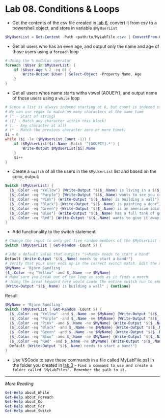 # Lab 08. Conditions & Loops

- Get the contents of the csv file created in [lab 6](../06.%20Text%20and%20Files/Lab.md), convert it from csv to a powershell object, and store in variable `$MyUserList`

```PowerShell
$MyUserList = Get-Content -Path <path/to/MyLabFile.csv> | ConvertFrom-Csv -Delimiter ';'
```

- Get all users who has an even age, and output only the name and age of those users using a `foreach` loop

```PowerShell
# Using the % modulus operator
foreach ($User in $MyUserList) {
    if ($User.Age % 2 -eq 0) {
        Write-Output $User | Select-Object -Property Name, Age
    }
}
```

- Get all users whos name starts witha vowel (AOUEIY), and output name of those users using a `while` loop

```PowerShell
# Since a list is always indexed starting at 0, but count is indexed starting at 1, we need to add a -1 to count to get the index correct.
# We can use regex to match on many characters at the same time 
# (^ - Start of string)
# ([] - Match any character within this block)
# (. - Any character at all)
# (* - Match the previous character zero or more times)
$i = 0
while ($i -le ($MyUserList.Count -1)) {
    if ($MyUserList[$i].Name -Match '^[AOUEIY].*') {
        Write-Output $MyUserList[$i].Name
    }
    $i++
}
```

- Create a `switch` of all the users in the `$MyUserList` list and based on the color, output:

```PowerShell
Switch ($MyUserList) {
  {$_.Color -eq "Yellow"} {Write-Output "$($_.Name) is living in a $($_.Color) submarine"}
  {$_.Color -eq "Purple"} {Write-Output "$($_.Name) wants to see you cry in the $($_.Color) rain"}
  {$_.Color -eq "Pink"} {Write-Output "$($_.Name) is building a wall"}
  {$_.Color -eq "Black"} {Write-Output "$($_.Name) is painting a door"}
  {$_.Color -eq "Green"} {Write-Output "$($_.Name) is an american idiot"}
  {$_.Color -eq "Blue"} {Write-Output "$($_.Name) has a full tank of gas, half a pack of cigarettes, it's dark and he's wearing sunglasses."}
  {$_.Color -eq "Red"} {Write-Output "$($_.Name) wants to give it away now"}
}
```

- Add functionality to the switch statement

```PowerShell
# Change the input to only get five random members of the $MyUserList list
Switch ($MyUserList | Get-Random -Count 5) {

# Add a default value that outputs "\<Name> needs to start a band"
Default {Write-Output "$($_.Name) needs to start a band!"}
# Verify that your user ends up in the correct switch match. Edit the match statement if needed.
$MyName = 'Björn Sundling'
{$_.Color -eq "Yellow" -and $_.Name -ne $MyName}
# Make sure you break out of the loop as soon as it finds a match.
# Using the break keyword here would cause the entire switch run to end. We only want to end the current comparison, so instead we use the Continue keyword
{Write-Output "$($_.Name) is building a wall" ; Continue}
```

Result

```PowerShell
$MyName = 'Björn Sundling'
Switch ($MyUserList | Get-Random -Count 5) {
  {$_.Color -eq "Yellow" -and $_.Name -ne $MyName} {Write-Output "$($_.Name) is living in a $($_.Color) submarine" ; Continue}
  {$_.Color -eq "Purple" -and $_.Name -ne $MyName} {Write-Output "$($_.Name) wants to see you cry in the $($_.Color) rain" ; Continue}
  {$_.Color -eq "Pink" -and $_.Name -ne $MyName} {Write-Output "$($_.Name) is building a wall" ; Continue}
  {$_.Color -eq "Black" -and $_.Name -ne $MyName} {Write-Output "$($_.Name) is painting a door" ; Continue}
  {$_.Color -eq "Green" -and $_.Name -ne $MyName} {Write-Output "$($_.Name) is an american idiot" ; Continue}
  {$_.Color -eq "Blue" -and $_.Name -ne $MyName} {Write-Output "$($_.Name) has a full tank of gas, half a pack of cigarettes, it's dark and he's wearing sunglasses." ; Continue}
  {$_.Color -eq "Red" -and $_.Name -ne $MyName} {Write-Output "$($_.Name) wants to give it away now" ; Continue}
  Default {Write-Output "$($_.Name) needs to start a band!"}
}
```

- Use VSCode to save these commands in a file called MyLabFile.ps1 in the folder you created in [lab  3](../03.%20Commands%20and%20Methods/Lab.md) - `Find a command to use and create a folder called "MyLabFiles". Remember the path to it.`

---

*More Reading*

```PowerShell
Get-Help about_While
Get-Help about_Foreach
Get-Help about_Do
Get-Help about_For
Get-Help about_Switch
```
